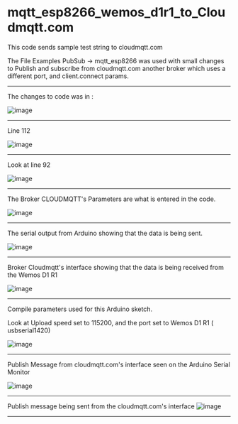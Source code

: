# mqtt_esp8266_wemos_d1r1_to_Cloudmqtt.com
 
This code sends sample test string to cloudmqtt.com

The File Examples PubSub -> mqtt_esp8266 was used with small changes to Publish and subscribe from cloudmqtt.com another broker which uses a different port, and client.connect params.

---

The changes to code was in :

![image](https://user-images.githubusercontent.com/14288989/174536532-daebabb8-e656-41a1-ab5e-2f35dd6e310f.png)

---

Line 112

![image](https://user-images.githubusercontent.com/14288989/174536621-848f6864-4878-4e21-bb9b-167c6732e948.png)

---
Look at line 92

![image](https://user-images.githubusercontent.com/14288989/174536178-78903100-fd84-4176-b7d4-4de0439a205a.png)

---

The Broker CLOUDMQTT's Parameters are what is entered in the code.

![image](https://user-images.githubusercontent.com/14288989/174536854-d01febf7-dfaa-4ed3-ae2a-0c33578e5533.png)


---

The serial output from Arduino showing that the data is being sent.

![image](https://user-images.githubusercontent.com/14288989/174536975-14b5728b-da81-4dbf-b447-bb470c59b7c7.png)

---

Broker Cloudmqtt's interface showing that the data is being received from the Wemos D1 R1

![image](https://user-images.githubusercontent.com/14288989/174537151-e59b4563-7d40-4b86-9f62-0a4ce24234f1.png)


---
Compile parameters used for this Arduino sketch.

Look at Upload speed set to 115200,
and the port set to Wemos D1 R1 ( usbserial1420)

![image](https://user-images.githubusercontent.com/14288989/174537911-e91ab812-7c62-4873-af18-2027fd923c18.png)


---

Publish Message from cloudmqtt.com's interface seen on the Arduino Serial Monitor

![image](https://user-images.githubusercontent.com/14288989/174538382-2cf345aa-3084-418e-bff1-5c146d3a9d65.png)



---
Publish message being sent from the cloudmqtt.com's interface
![image](https://user-images.githubusercontent.com/14288989/174538501-29814628-b283-4471-a246-44a2d2a3affd.png)

---
